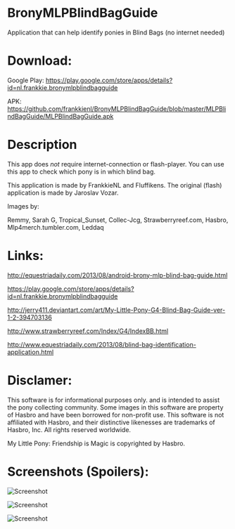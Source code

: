 BronyMLPBlindBagGuide
=====================

Application that can help identify ponies in Blind Bags (no internet needed)

Download:
=============
Google Play: https://play.google.com/store/apps/details?id=nl.frankkie.bronymlpblindbagguide

APK: https://github.com/frankkienl/BronyMLPBlindBagGuide/blob/master/MLPBlindBagGuide/MLPBlindBagGuide.apk

Description
===========

This app does *not* require internet-connection or flash-player.
You can use this app to check which pony is in which blind bag.

This application is made by FrankkieNL and Fluffikens.
The original (flash) application is made by Jaroslav Vozar.

Images by:

Remmy, Sarah G, Tropical_Sunset, Collec-Jcg, Strawberryreef.com, Hasbro, Mlp4merch.tumbler.com, Leddaq

Links:
======

http://equestriadaily.com/2013/08/android-brony-mlp-blind-bag-guide.html

https://play.google.com/store/apps/details?id=nl.frankkie.bronymlpblindbagguide

http://jerry411.deviantart.com/art/My-Little-Pony-G4-Blind-Bag-Guide-ver-1-2-394703136

http://www.strawberryreef.com/Index/G4/IndexBB.html

http://www.equestriadaily.com/2013/08/blind-bag-identification-application.html

Disclamer:
==========

This software is for informational purposes only.
and is intended to assist the pony collecting community.
Some images in this software are property of Hasbro and have been borrowed for non-profit use.
This software is not affiliated with Hasbro,
and their distinctive likenesses are trademarks of Hasbro, Inc. All rights reserved worldwide.

My Little Pony: Friendship is Magic is copyrighted by Hasbro.

Screenshots (Spoilers):
=======================

![Screenshot](https://raw.github.com/frankkienl/BronyMLPBlindBagGuide/master/other/screenshots/device-2013-09-15-133331.png "Screenshot")

![Screenshot](https://raw.github.com/frankkienl/BronyMLPBlindBagGuide/master/other/screenshots/device-2013-09-15-133352.png "Screenshot")

![Screenshot](https://raw.github.com/frankkienl/BronyMLPBlindBagGuide/master/other/screenshots/device-2013-09-15-133518.png "Screenshot")
